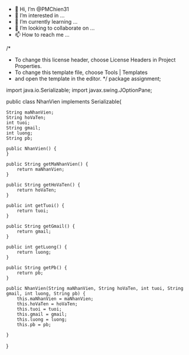 - 👋 Hi, I’m @PMChien31
- 👀 I’m interested in ...
- 🌱 I’m currently learning ...
- 💞️ I’m looking to collaborate on ...
- 📫 How to reach me ...

<!---
PMChien31/PMChien31 is a ✨ special ✨ repository because its `README.md` (this file) appears on your GitHub profile.
You can click the Preview link to take a look at your changes.
--->
/*
 * To change this license header, choose License Headers in Project Properties.
 * To change this template file, choose Tools | Templates
 * and open the template in the editor.
 */
package assignment;

import java.io.Serializable;
import javax.swing.JOptionPane;

public class NhanVien implements Serializable{

    String maNhanVien;
    String hoVaTen;
    int tuoi;
    String gmail;
    int luong;
    String pb;

    public NhanVien() {
    }

    public String getMaNhanVien() {
        return maNhanVien;
    }

    public String getHoVaTen() {
        return hoVaTen;
    }

    public int getTuoi() {
        return tuoi;
    }

    public String getGmail() {
        return gmail;
    }

    public int getLuong() {
        return luong;
    }

    public String getPb() {
        return pb;
    }

    public NhanVien(String maNhanVien, String hoVaTen, int tuoi, String gmail, int luong, String pb) {
        this.maNhanVien = maNhanVien;
        this.hoVaTen = hoVaTen;
        this.tuoi = tuoi;
        this.gmail = gmail;
        this.luong = luong;
        this.pb = pb;
       
    }
 
}
